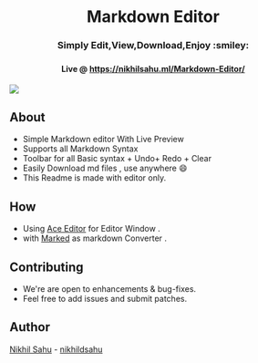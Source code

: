 
<h1 align="center">Markdown Editor  </h1>
<h3 align="center"> Simply Edit,View,Download,Enjoy :smiley:  <h3>
<h4 align="center">Live @ <a href="https://nikhilsahu.ml/Markdown-Editor/">https://nikhilsahu.ml/Markdown-Editor/</a>   </h4>   

![](https://travis-ci.com/nikhildsahu/Markdown-Editor.svg?branch=master) 

 
## About 
- Simple Markdown editor With Live Preview
- Supports all Markdown Syntax 
- Toolbar for all Basic syntax + Undo+ Redo + Clear
- Easily Download md files , use anywhere :smile:
- This Readme is made with editor only.

## How
- Using [Ace Editor](https://ace.c9.io/) for Editor Window .
- with [Marked](https://marked.js.org/#/README.md#README.md) as markdown Converter .


## Contributing
- We're are open to enhancements & bug-fixes.
- Feel free to add issues and submit patches.

## Author 
 [Nikhil Sahu](https://nikhilsahu.ml/) - [nikhildsahu](https://github.com/nikhildsahu) 





